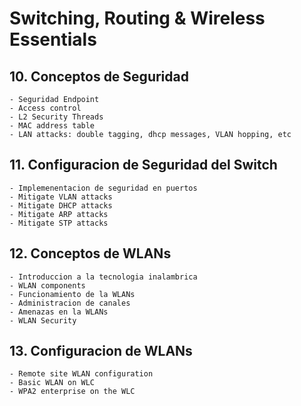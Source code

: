 # Switching, Routing & Wireless Essentials

## 10. Conceptos de Seguridad

	- Seguridad Endpoint
	- Access control
	- L2 Security Threads
	- MAC address table
	- LAN attacks: double tagging, dhcp messages, VLAN hopping, etc

## 11. Configuracion de Seguridad del Switch

	- Implemenentacion de seguridad en puertos
	- Mitigate VLAN attacks
	- Mitigate DHCP attacks
	- Mitigate ARP attacks
	- Mitigate STP attacks

## 12. Conceptos de WLANs

```
- Introduccion a la tecnologia inalambrica
- WLAN components
- Funcionamiento de la WLANs
- Administracion de canales
- Amenazas en la WLANs
- WLAN Security
```

## 13. Configuracion de WLANs

```
- Remote site WLAN configuration 
- Basic WLAN on WLC
- WPA2 enterprise on the WLC
```


